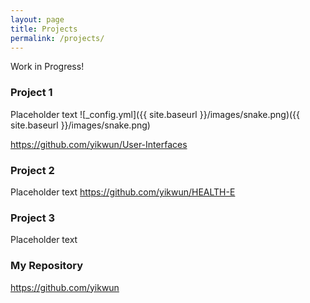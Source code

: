 ```yaml
---
layout: page
title: Projects
permalink: /projects/
---
```


Work in Progress!

### Project 1

Placeholder text
![_config.yml]({{ site.baseurl }}/images/snake.png)({{ site.baseurl }}/images/snake.png)


<https://github.com/yikwun/User-Interfaces>

### Project 2

Placeholder text
<https://github.com/yikwun/HEALTH-E>

### Project 3

Placeholder text

### My Repository

<https://github.com/yikwun>

